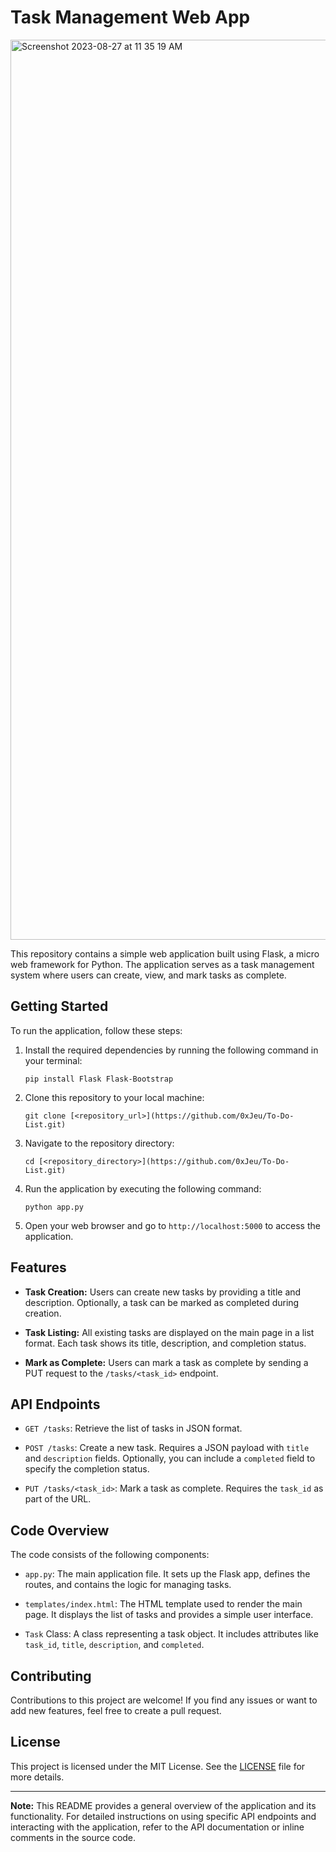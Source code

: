 # Task Management Web App

<img width="1440" alt="Screenshot 2023-08-27 at 11 35 19 AM" src="https://github.com/0xJeu/To-Do-List/assets/129988927/eefeb4d4-9b6d-433b-be9b-dac86573d4ea">

This repository contains a simple web application built using Flask, a micro web framework for Python. The application serves as a task management system where users can create, view, and mark tasks as complete.

## Getting Started

To run the application, follow these steps:

1. Install the required dependencies by running the following command in your terminal:
   ```
   pip install Flask Flask-Bootstrap
   ```

2. Clone this repository to your local machine:
   ```
   git clone [<repository_url>](https://github.com/0xJeu/To-Do-List.git)
   ```

3. Navigate to the repository directory:
   ```
   cd [<repository_directory>](https://github.com/0xJeu/To-Do-List.git)
   ```

4. Run the application by executing the following command:
   ```
   python app.py
   ```

5. Open your web browser and go to `http://localhost:5000` to access the application.

## Features

- **Task Creation:** Users can create new tasks by providing a title and description. Optionally, a task can be marked as completed during creation.

- **Task Listing:** All existing tasks are displayed on the main page in a list format. Each task shows its title, description, and completion status.

- **Mark as Complete:** Users can mark a task as complete by sending a PUT request to the `/tasks/<task_id>` endpoint.

## API Endpoints

- `GET /tasks`: Retrieve the list of tasks in JSON format.

- `POST /tasks`: Create a new task. Requires a JSON payload with `title` and `description` fields. Optionally, you can include a `completed` field to specify the completion status.

- `PUT /tasks/<task_id>`: Mark a task as complete. Requires the `task_id` as part of the URL.

## Code Overview

The code consists of the following components:

- `app.py`: The main application file. It sets up the Flask app, defines the routes, and contains the logic for managing tasks.

- `templates/index.html`: The HTML template used to render the main page. It displays the list of tasks and provides a simple user interface.

- `Task` Class: A class representing a task object. It includes attributes like `task_id`, `title`, `description`, and `completed`.

## Contributing

Contributions to this project are welcome! If you find any issues or want to add new features, feel free to create a pull request.

## License

This project is licensed under the MIT License. See the [LICENSE](LICENSE) file for more details.

---

**Note:** This README provides a general overview of the application and its functionality. For detailed instructions on using specific API endpoints and interacting with the application, refer to the API documentation or inline comments in the source code.
